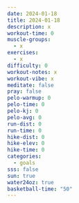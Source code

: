 ```yaml
---
date: 2024-01-18
title: 2024-01-18
description: x
workout-time: 0
muscle-groups:
  - x
exercises:
  - x
difficulty: 0
workout-notes: x
workout-vibe: x
meditate: false
pray: false
pelo-warmup: 0
pelo-time: 0
pelo-kj: 0
pelo-avg: 0
run-dist: 0
run-time: 0
hike-dist: 0
hike-elev: 0
hike-time: 0
categories:
  - goals
sss: false
sun: true
water24oz: true
basketball-time: "50"
---
```

